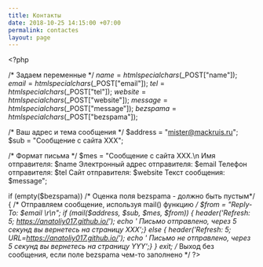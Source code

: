 ```yaml
---
title: Контакты
date: 2018-10-25 14:15:00 +07:00
permalink: contactes
layout: page
---
```


﻿<?php

/* Задаем переменные */
$name = htmlspecialchars($_POST["name"]);
$email = htmlspecialchars($_POST["email"]);
$tel = htmlspecialchars($_POST["tel"]);
$website = htmlspecialchars($_POST["website"]);
$message = htmlspecialchars($_POST["message"]);
$bezspama = htmlspecialchars($_POST["bezspama"]);

/* Ваш адрес и тема сообщения */
$address = "mister@mackruis.ru";
$sub = "Сообщение с сайта ХХХ";

/* Формат письма */
$mes = "Сообщение с сайта ХХХ.\n
Имя отправителя: $name 
Электронный адрес отправителя: $email
Телефон отправителя: $tel
Сайт отправителя: $website
Текст сообщения:
$message";


if (empty($bezspama)) /* Оценка поля bezspama - должно быть пустым*/
{
/* Отправляем сообщение, используя mail() функцию */
$from = "Reply-To: $email \r\n";
if (mail($address, $sub, $mes, $from)) {
	header('Refresh: 5; https://anatoliy017.github.io/');
	echo '<head>
    <meta http-equiv="Content-Type" content="text/html; charset=utf-8" /></head>
    <body>Письмо отправлено, через 5 секунд вы вернетесь на страницу XXX</body>';}
else {
	header('Refresh: 5; URL=https://anatoliy017.github.io/');
	echo '<head>
    <meta http-equiv="Content-Type" content="text/html; charset=utf-8" /></head>
    <body>Письмо не отправлено, через 5 секунд вы вернетесь на страницу YYY</body>';}
}
exit; /* Выход без сообщения, если поле bezspama чем-то заполнено */
?>